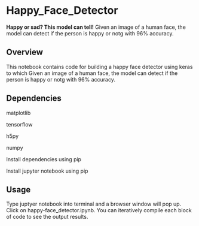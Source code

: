 # Happy_Face_Detector

**Happy or sad? This model can tell!**
Given an image of a human face, the model can detect if the person is happy or notg with 96% accuracy.



## Overview

This notebook contains code for building a happy face detector using keras to which Given an image of a human face, the model can detect if the person is happy or notg with 96% accuracy.


## Dependencies

matplotlib

tensorflow

h5py

numpy

Install dependencies using pip 

Install jupyter notebook using pip

## Usage

Type juptyer notebook into terminal and a browser window will pop up. Click on happy-face_detector.ipynb. You can iteratively compile each block of code to see the output results.

